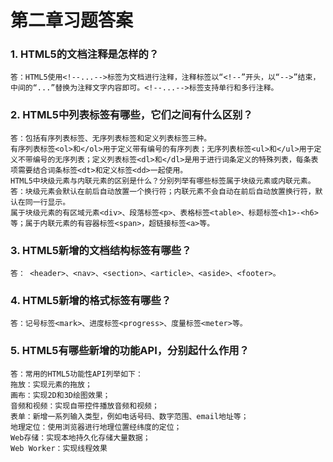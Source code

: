 # 第二章习题答案

### 1. HTML5的文档注释是怎样的？

````
答：HTML5使用<!--...-->标签为文档进行注释，注释标签以“<!--”开头，以“-->”结束，中间的“...”替换为注释文字内容即可。<!--...-->标签支持单行和多行注释。
````

### 2. HTML5中列表标签有哪些，它们之间有什么区别？

````
答：包括有序列表标签、无序列表标签和定义列表标签三种。
有序列表标签<ol>和</ol>用于定义带有编号的有序列表；无序列表标签<ul>和</ul>用于定义不带编号的无序列表；定义列表标签<dl>和</dl>是用于进行词条定义的特殊列表，每条表项需要结合词条标签<dt>和定义标签<dd>一起使用。
HTML5中块级元素与内联元素的区别是什么？分别列举有哪些标签属于块级元素或内联元素。
答：块级元素会默认在前后自动放置一个换行符；内联元素不会自动在前后自动放置换行符，默认在同一行显示。
属于块级元素的有区域元素<div>、段落标签<p>、表格标签<table>、标题标签<h1>-<h6>等；属于内联元素的有容器标签<span>，超链接标签<a>等。
````

### 3. HTML5新增的文档结构标签有哪些？

````
答： <header>、<nav>、<section>、<article>、<aside>、<footer>。
````

### 4. HTML5新增的格式标签有哪些？

````
答：记号标签<mark>、进度标签<progress>、度量标签<meter>等。
````

### 5. HTML5有哪些新增的功能API，分别起什么作用？

````
答：常用的HTML5功能性API列举如下：
拖放：实现元素的拖放；
画布：实现2D和3D绘图效果；
音频和视频：实现自带控件播放音频和视频；
表单：新增一系列输入类型，例如电话号码、数字范围、email地址等；
地理定位：使用浏览器进行地理位置经纬度的定位；
Web存储：实现本地持久化存储大量数据；
Web Worker：实现线程效果
````

